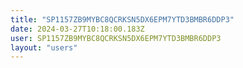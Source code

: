 ```yaml
---
title: "SP1157ZB9MYBC8QCRKSN5DX6EPM7YTD3BMBR6DDP3"
date: 2024-03-27T10:18:00.183Z
user: SP1157ZB9MYBC8QCRKSN5DX6EPM7YTD3BMBR6DDP3
layout: "users"
---
```

    